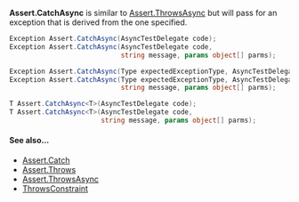 **Assert.CatchAsync** is similar to [Assert.ThrowsAsync](Assert.ThrowsAsync.md) but will pass for an exception
that is derived from the one specified.

```csharp
Exception Assert.CatchAsync(AsyncTestDelegate code);
Exception Assert.CatchAsync(AsyncTestDelegate code,
                            string message, params object[] parms);

Exception Assert.CatchAsync(Type expectedExceptionType, AsyncTestDelegate code);
Exception Assert.CatchAsync(Type expectedExceptionType, AsyncTestDelegate code,
                            string message, params object[] parms);

T Assert.CatchAsync<T>(AsyncTestDelegate code);
T Assert.CatchAsync<T>(AsyncTestDelegate code,
                       string message, params object[] parms);
```

#### See also...
 * [Assert.Catch](Assert.Catch.md)
 * [Assert.Throws](Assert.Throws.md)
 * [Assert.ThrowsAsync](Assert.ThrowsAsync.md)
 * [ThrowsConstraint](xref:ThrowsConstraint)
